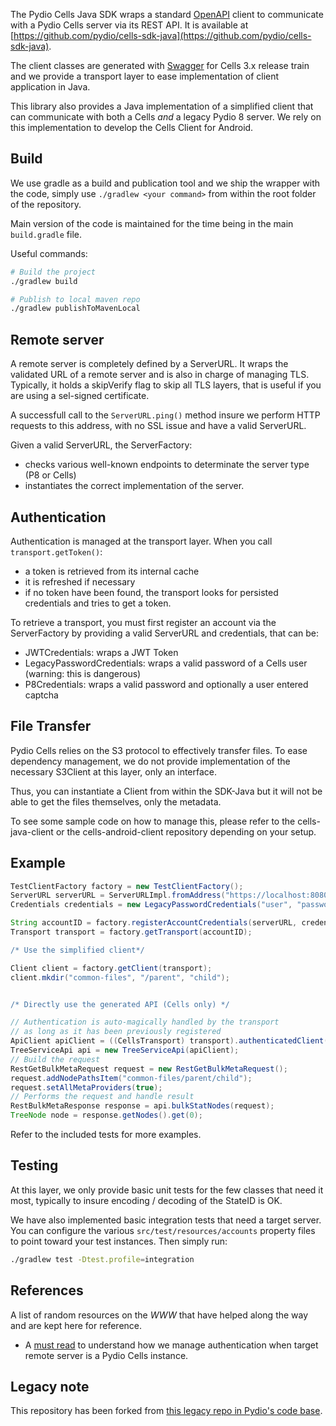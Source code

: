 The Pydio Cells Java SDK wraps a standard [OpenAPI](https://www.openapis.org) client to communicate with a Pydio Cells server via its REST API. It is available at [https://github.com/pydio/cells-sdk-java](https://github.com/pydio/cells-sdk-java).

The client classes are generated with [Swagger](https://swagger.io) for Cells 3.x release train and we provide a transport layer to ease implementation of client application in Java.

This library also provides a Java implementation of a simplified client that can communicate with both a Cells _and_ a legacy Pydio 8 server. We rely on this implementation to develop the Cells Client for Android.

## Build

We use gradle as a build and publication tool and we ship the wrapper with the code, simply use `./gradlew <your command>` from within the root folder of the repository.

Main version of the code is maintained for the time being in the main `build.gradle` file.

Useful commands:

```sh
# Build the project
./gradlew build

# Publish to local maven repo
./gradlew publishToMavenLocal

```

## Remote server

A remote server is completely defined by a ServerURL. It wraps the validated URL of a remote server and is also in charge of managing TLS. Typically, it holds a skipVerify flag to skip all TLS layers, that is useful if you are using a sel-signed certificate.

A successfull call to the `ServerURL.ping()` method insure we perform HTTP requests to this address, with no SSL issue and have a valid ServerURL.

Given a valid ServerURL, the ServerFactory:

- checks various well-known endpoints to determinate the server type (P8 or Cells)
- instantiates the correct implementation of the server.

## Authentication

Authentication is managed at the transport layer. When you call `transport.getToken()`:

- a token is retrieved from its internal cache
- it is refreshed if necessary
- if no token have been found, the transport looks for persisted credentials and tries to get a token.

To retrieve a transport, you must first register an account via the ServerFactory by providing a valid ServerURL and credentials, that can be:

- JWTCredentials: wraps a JWT Token
- LegacyPasswordCredentials: wraps a valid password of a Cells user (warning: this is dangerous)
- P8Credentials: wraps a valid password and optionally a user entered captcha

## File Transfer

Pydio Cells relies on the S3 protocol to effectively transfer files. To ease dependency management, we do not provide implementation of the necessary S3Client at this layer, only an interface.

Thus, you can instantiate a Client from within the SDK-Java but it will not be able to get the files themselves, only the metadata.

To see some sample code on how to manage this, please refer to the cells-java-client or the cells-android-client repository depending on your setup.

## Example

```groovy
TestClientFactory factory = new TestClientFactory();
ServerURL serverURL = ServerURLImpl.fromAddress("https://localhost:8080", true);
Credentials credentials = new LegacyPasswordCredentials("user", "password");

String accountID = factory.registerAccountCredentials(serverURL, credentials);
Transport transport = factory.getTransport(accountID);

/* Use the simplified client*/

Client client = factory.getClient(transport);
client.mkdir("common-files", "/parent", "child");


/* Directly use the generated API (Cells only) */

// Authentication is auto-magically handled by the transport 
// as long as it has been previously registered
ApiClient apiClient = ((CellsTransport) transport).authenticatedClient();
TreeServiceApi api = new TreeServiceApi(apiClient);
// Build the request
RestGetBulkMetaRequest request = new RestGetBulkMetaRequest();
request.addNodePathsItem("common-files/parent/child");
request.setAllMetaProviders(true);
// Performs the request and handle result
RestBulkMetaResponse response = api.bulkStatNodes(request);
TreeNode node = response.getNodes().get(0); 
```

Refer to the included tests for more examples.

## Testing

At this layer, we only provide basic unit tests for the few classes that need it most, typically to insure encoding / decoding of the StateID is OK.

We have also implemented basic integration tests that need a target server.
You can configure the various `src/test/resources/accounts` property files to point toward your test instances. Then simply run:

```sh
./gradlew test -Dtest.profile=integration
```

## References

A list of random resources on the _WWW_ that have helped along the way and are kept here for reference.

- A [must read](https://auth0.com/docs/flows/call-your-api-using-the-authorization-code-flow) to understand how we manage authentication when target remote server is a Pydio Cells instance.

## Legacy note

This repository has been forked from [this legacy repo in Pydio's code base](https://github.com/pydio/pydio-sdk-java-v2).
